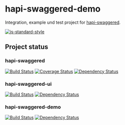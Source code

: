 # hapi-swaggered-demo
Integration, example und test project for [hapi-swaggered](https://github.com/z0mt3c/hapi-swaggered).

[![js-standard-style](https://img.shields.io/badge/code%20style-standard-brightgreen.svg?style=flat)](https://github.com/feross/standard)

## Project status 
### hapi-swaggered
[![Build Status](https://img.shields.io/travis/z0mt3c/hapi-swaggered/master.svg)](https://travis-ci.org/z0mt3c/hapi-swaggered)
[![Coverage Status](https://img.shields.io/coveralls/z0mt3c/hapi-swaggered/master.svg)](https://coveralls.io/r/z0mt3c/hapi-swaggered?branch=master)
[![Dependency Status](https://img.shields.io/gemnasium/z0mt3c/hapi-swaggered.svg)](https://gemnasium.com/z0mt3c/hapi-swaggered)
### hapi-swaggered-ui
[![Build Status](https://img.shields.io/travis/z0mt3c/hapi-swaggered-ui/master.svg)](https://travis-ci.org/z0mt3c/hapi-swaggered-ui)
[![Dependency Status](https://img.shields.io/gemnasium/z0mt3c/hapi-swaggered-ui.svg)](https://gemnasium.com/z0mt3c/hapi-swaggered-ui)
### hapi-swaggered-demo
[![Build Status](https://img.shields.io/travis/z0mt3c/hapi-swaggered-demo/master.svg)](https://travis-ci.org/z0mt3c/hapi-swaggered-demo)
[![Dependency Status](https://img.shields.io/gemnasium/z0mt3c/hapi-swaggered-demo.svg)](https://gemnasium.com/z0mt3c/hapi-swaggered-demo)
